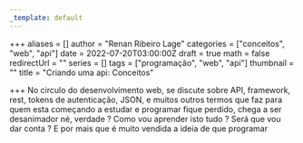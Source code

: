 ```yaml
---
_template: default
---
```



+++
aliases = []
author = "Renan Ribeiro Lage"
categories = ["conceitos", "web", "api"]
date = 2022-07-20T03:00:00Z
draft = true
math = false
redirectUrl = ""
series = []
tags = ["programação", "web", "api"]
thumbnail = ""
title = "Criando uma api: Conceitos"

+++
No circulo do desenvolvimento web, se discute sobre API, framework, rest, tokens de autenticação, JSON, e muitos outros termos que faz para quem esta começando a estudar e programar fique perdido, chega a ser desanimador né, verdade ? Como vou aprender isto tudo ? Será que vou dar conta ? E por mais que é muito vendida a ideia de que programar 
